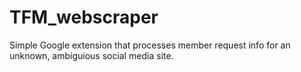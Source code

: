 # TFM_webscraper
Simple Google extension that processes member request info for an unknown, ambiguious social media site.

